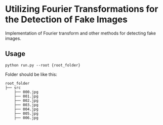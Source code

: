 # Utilizing Fourier Transformations for the Detection of Fake Images

Implementation of Fourier transform and other methods for detecting fake images. 

## Usage 

```
python run.py --root {root_folder}
```

Folder should be like this:

```
root_folder
├── src
    ├── 000.jpg
    ├── 001.jpg
    ├── 002.jpg
    ├── 003.jpg
    ├── 004.jpg
    ├── 005.jpg
    ├── 006.jpg
```